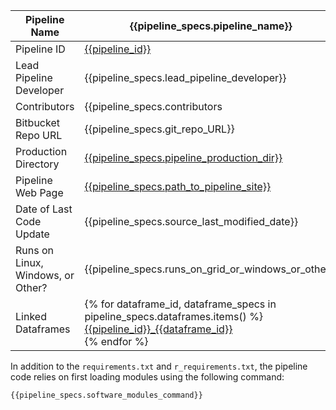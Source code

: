 | Pipeline Name                   | {{pipeline_specs.pipeline_name}}                       |
|---------------------------------|--------------------------------------------------------|
| Pipeline ID                     | [{{pipeline_id}}]({{pipeline_page_link}})              |
| Lead Pipeline Developer         | {{pipeline_specs.lead_pipeline_developer}}             |
| Contributors                    | {{pipeline_specs.contributors | join(', ')}}           |
| Bitbucket Repo URL              | {{pipeline_specs.git_repo_URL}}                  |
| Production Directory            | <a href="file://{{pipeline_specs.pipeline_production_dir}}">{{pipeline_specs.pipeline_production_dir}}</a>      |
| Pipeline Web Page   | <a href="file://{{pipeline_specs.path_to_pipeline_site}}">{{pipeline_specs.path_to_pipeline_site}}</a>      |
| Date of Last Code Update        | {{pipeline_specs.source_last_modified_date}}           |
| Runs on Linux, Windows, or Other? |{{pipeline_specs.runs_on_grid_or_windows_or_other}}|
| Linked Dataframes               | {% for dataframe_id, dataframe_specs in pipeline_specs.dataframes.items() %} [{{pipeline_id}}_{{dataframe_id}}]({{dot_or_dotdot}}/dataframes/{{pipeline_id}}_{{dataframe_id}}.md)<br> {% endfor %} |


In addition to the `requirements.txt` and `r_requirements.txt`, the pipeline code relies
on first loading modules using the following command:
```
{{pipeline_specs.software_modules_command}}
```